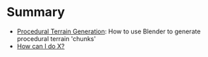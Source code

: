 # Summary

* [Procedural Terrain Generation](/procedural_terrain_generation.md "Procedural Terrain Generation"): How to use Blender to generate procedural terrain 'chunks'
* [How can I do X?](second-question.md)



